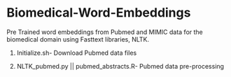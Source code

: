 # Biomedical-Word-Embeddings
Pre Trained word embeddings from Pubmed and MIMIC data for the biomedical domain using Fasttext libraries, NLTK.


1) Initialize.sh- Download Pubmed data files

2) NLTK_pubmed.py || pubmed_abstracts.R- Pubmed data pre-processing

